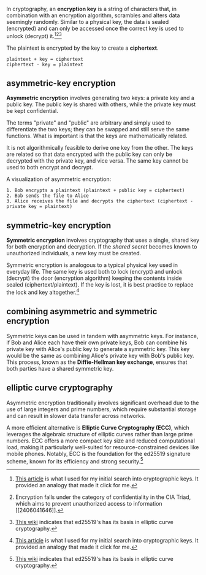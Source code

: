 In cryptography, an **encryption key** is a string of characters that, in combination with an encryption algorithm, scrambles and alters data seemingly randomly. Similar to a physical key, the data is sealed (encrypted) and can only be accessed once the correct key is used to unlock (decrypt) it.[^1][^2][^3]

The plaintext is encrypted by the key to create a **ciphertext**.

```
plaintext + key = ciphertext
ciphertext - key = plaintext
```

## asymmetric-key encryption
**Asymmetric encryption** involves generating two keys: a private key and a public key. The public key is shared with others, while the private key must be kept confidential.

The terms "private" and "public" are arbitrary and simply used to differentiate the two keys; they can be swapped and still serve the same functions. What is important is that the keys are mathematically related.

It is not algorithmically feasible to derive one key from the other. The keys are related so that data encrypted with the public key can only be decrypted with the private key, and vice versa. The same key cannot be used to both encrypt and decrypt.

A visualization of asymmetric encryption:
```
1. Bob encrypts a plaintext (plaintext + public key = ciphertext) 
2. Bob sends the file to Alice
3. Alice receives the file and decrypts the ciphertext (ciphertext - private key = plaintext)
```

## symmetric-key encryption
**Symmetric encryption** involves cryptography that uses a single, shared key for both encryption and decryption. If the *shared secret* becomes known to unauthorized individuals, a new key must be created.

Symmetric encryption is analogous to a typical physical key used in everyday life. The same key is used both to lock (encrypt) and unlock (decrypt) the door (encryption algorithm) keeping the contents inside sealed (ciphertext/plaintext). If the key is lost, it is best practice to replace the lock and key altogether.[^1]

## combining asymmetric and symmetric encryption
Symmetric keys can be used in tandem with asymmetric keys. For instance, if Bob and Alice each have their own private keys, Bob can combine his private key with Alice's public key to generate a symmetric key. This key would be the same as combining Alice's private key with Bob's public key. This process, known as the **Diffie-Hellman key exchange**, ensures that both parties have a shared symmetric key.

## elliptic curve cryptography
Asymmetric encryption traditionally involves significant overhead due to the use of large integers and prime numbers, which require substantial storage and can result in slower data transfer across networks. 

A more efficient alternative is **Elliptic Curve Cryptography (ECC)**, which leverages the algebraic structure of elliptic curves rather than large prime numbers. ECC offers a more compact key size and reduced computational load, making it particularly well-suited for resource-constrained devices like mobile phones. Notably, ECC is the foundation for the ed25519 signature scheme, known for its efficiency and strong security.[^3]

[^1]: [This article](https://www.cloudflare.com/learning/ssl/what-is-a-cryptographic-key/) is what I used for my initial search into cryptographic keys. It provided an analogy that made it click for me.
[^2]: Encryption falls under the category of confidentiality in the CIA Triad, which aims to prevent unauthorized access to information [[2406041646]].
[^3]: [This wiki](https://en.wikipedia.org/wiki/EdDSA) indicates that ed25519's has its basis in elliptic curve cryptography.

